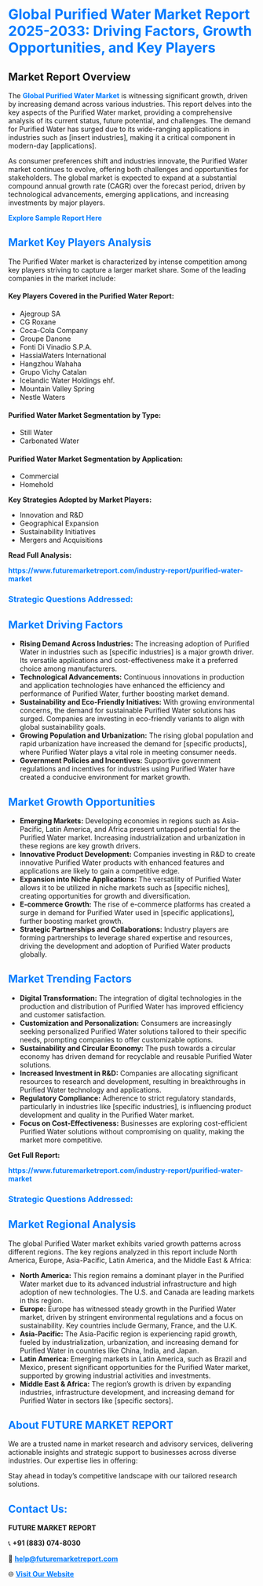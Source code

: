 <h1 style="color: #007BFF;">Global Purified Water Market Report 2025-2033: Driving Factors, Growth Opportunities, and Key Players</h1>

<section id="overview">
<h2>Market Report Overview</h2>
<p>The <a href="https://www.futuremarketreport.com/industry-report/purified-water-market" style="color: #007BFF; text-decoration: none;"><strong>Global Purified Water Market</strong></a> is witnessing significant growth, driven by increasing demand across various industries. This report delves into the key aspects of the Purified Water market, providing a comprehensive analysis of its current status, future potential, and challenges. The demand for Purified Water has surged due to its wide-ranging applications in industries such as [insert industries], making it a critical component in modern-day [applications].</p>
<p>As consumer preferences shift and industries innovate, the Purified Water market continues to evolve, offering both challenges and opportunities for stakeholders. The global market is expected to expand at a substantial compound annual growth rate (CAGR) over the forecast period, driven by technological advancements, emerging applications, and increasing investments by major players.</p>
</section>

<section id="overview">
<p><a href="https://www.futuremarketreport.com/request-sample/reportId=53162" style="color: #007BFF; text-decoration: none;"><strong>Explore Sample Report Here</strong></a></p>
</section>

<section id="key-players">
<h2 style="color: #007BFF;">Market Key Players Analysis</h2>
<p>The Purified Water market is characterized by intense competition among key players striving to capture a larger market share. Some of the leading companies in the market include:</p>
<h4>Key Players Covered in the Purified Water Report:</h4>
<ul><li>Ajegroup SA</li><li>CG Roxane</li><li>Coca-Cola Company</li><li>Groupe Danone</li><li>Fonti Di Vinadio S.P.A.</li><li>HassiaWaters International</li><li>Hangzhou Wahaha</li><li>Grupo Vichy Catalan</li><li>Icelandic Water Holdings ehf.</li><li>Mountain Valley Spring</li><li>Nestle Waters</li></ul>
<h4>Purified Water Market Segmentation by Type:</h4>
<ul><li>Still Water</li><li>Carbonated Water</li></ul>

<h4>Purified Water Market Segmentation by Application:</h4>
<ul><li>Commercial</li><li>Homehold</li></ul>
<p><strong>Key Strategies Adopted by Market Players:</strong></p>
<ul>
<li>Innovation and R&D</li>
<li>Geographical Expansion</li>
<li>Sustainability Initiatives</li>
<li>Mergers and Acquisitions</li>
</ul>
</section>

<section>
<p><strong>Read Full Analysis: </strong></p><a href="https://www.futuremarketreport.com/industry-report/purified-water-market" style="color: #007BFF; text-decoration: none;"><strong>https://www.futuremarketreport.com/industry-report/purified-water-market</strong></a>
<h3 style="color: #007BFF;">Strategic Questions Addressed:</h3>
</section>

<section id="driving-factors">
<h2 style="color: #007BFF;">Market Driving Factors</h2>
<ul>
<li><strong>Rising Demand Across Industries:</strong> The increasing adoption of Purified Water in industries such as [specific industries] is a major growth driver. Its versatile applications and cost-effectiveness make it a preferred choice among manufacturers.</li>
<li><strong>Technological Advancements:</strong> Continuous innovations in production and application technologies have enhanced the efficiency and performance of Purified Water, further boosting market demand.</li>
<li><strong>Sustainability and Eco-Friendly Initiatives:</strong> With growing environmental concerns, the demand for sustainable Purified Water solutions has surged. Companies are investing in eco-friendly variants to align with global sustainability goals.</li>
<li><strong>Growing Population and Urbanization:</strong> The rising global population and rapid urbanization have increased the demand for [specific products], where Purified Water plays a vital role in meeting consumer needs.</li>
<li><strong>Government Policies and Incentives:</strong> Supportive government regulations and incentives for industries using Purified Water have created a conducive environment for market growth.</li>
</ul>
</section>

<section id="growth-opportunities">
<h2 style="color: #007BFF;">Market Growth Opportunities</h2>
<ul>
<li><strong>Emerging Markets:</strong> Developing economies in regions such as Asia-Pacific, Latin America, and Africa present untapped potential for the Purified Water market. Increasing industrialization and urbanization in these regions are key growth drivers.</li>
<li><strong>Innovative Product Development:</strong> Companies investing in R&D to create innovative Purified Water products with enhanced features and applications are likely to gain a competitive edge.</li>
<li><strong>Expansion into Niche Applications:</strong> The versatility of Purified Water allows it to be utilized in niche markets such as [specific niches], creating opportunities for growth and diversification.</li>
<li><strong>E-commerce Growth:</strong> The rise of e-commerce platforms has created a surge in demand for Purified Water used in [specific applications], further boosting market growth.</li>
<li><strong>Strategic Partnerships and Collaborations:</strong> Industry players are forming partnerships to leverage shared expertise and resources, driving the development and adoption of Purified Water products globally.</li>
</ul>
</section>

<section id="trending-factors">
<h2 style="color: #007BFF;">Market Trending Factors</h2>
<ul>
<li><strong>Digital Transformation:</strong> The integration of digital technologies in the production and distribution of Purified Water has improved efficiency and customer satisfaction.</li>
<li><strong>Customization and Personalization:</strong> Consumers are increasingly seeking personalized Purified Water solutions tailored to their specific needs, prompting companies to offer customizable options.</li>
<li><strong>Sustainability and Circular Economy:</strong> The push towards a circular economy has driven demand for recyclable and reusable Purified Water solutions.</li>
<li><strong>Increased Investment in R&D:</strong> Companies are allocating significant resources to research and development, resulting in breakthroughs in Purified Water technology and applications.</li>
<li><strong>Regulatory Compliance:</strong> Adherence to strict regulatory standards, particularly in industries like [specific industries], is influencing product development and quality in the Purified Water market.</li>
<li><strong>Focus on Cost-Effectiveness:</strong> Businesses are exploring cost-efficient Purified Water solutions without compromising on quality, making the market more competitive.</li>
</ul>
</section>

<section>
<p><strong>Get Full Report: </strong></p><a href="https://www.futuremarketreport.com/industry-report/purified-water-market" style="color: #007BFF; text-decoration: none;"><strong>https://www.futuremarketreport.com/industry-report/purified-water-market</strong></a>
<h3 style="color: #007BFF;">Strategic Questions Addressed:</h3>
</section>


<section id="regional-analysis">
<h2 style="color: #007BFF;">Market Regional Analysis</h2>
<p>The global Purified Water market exhibits varied growth patterns across different regions. The key regions analyzed in this report include North America, Europe, Asia-Pacific, Latin America, and the Middle East & Africa:</p>
<ul>
<li><strong>North America:</strong> This region remains a dominant player in the Purified Water market due to its advanced industrial infrastructure and high adoption of new technologies. The U.S. and Canada are leading markets in this region.</li>
<li><strong>Europe:</strong> Europe has witnessed steady growth in the Purified Water market, driven by stringent environmental regulations and a focus on sustainability. Key countries include Germany, France, and the U.K.</li>
<li><strong>Asia-Pacific:</strong> The Asia-Pacific region is experiencing rapid growth, fueled by industrialization, urbanization, and increasing demand for Purified Water in countries like China, India, and Japan.</li>
<li><strong>Latin America:</strong> Emerging markets in Latin America, such as Brazil and Mexico, present significant opportunities for the Purified Water market, supported by growing industrial activities and investments.</li>
<li><strong>Middle East & Africa:</strong> The region’s growth is driven by expanding industries, infrastructure development, and increasing demand for Purified Water in sectors like [specific sectors].</li>
</ul>
</section>

<footer>
<h2 style="color: #007BFF;">About FUTURE MARKET REPORT</h2>
<p>We are a trusted name in market research and advisory services, delivering actionable insights and strategic support to businesses across diverse industries. Our expertise lies in offering:</p>

<p>Stay ahead in today’s competitive landscape with our tailored research solutions.</p>

<h2 style="color: #007BFF;">Contact Us:</h2>
<p><strong>FUTURE MARKET REPORT</strong></p>
<p>📞 <strong>+91 (883) 074-8030</strong></p>
<p>📧 <strong><a href="mailto:help@futuremarketreport.com" style="color: #007BFF;">help@futuremarketreport.com</a></strong></p>
<p>🌐 <strong><a href="https://www.futuremarketreport.com/" style="color: #007BFF;">Visit Our Website</a></strong></p>
</footer>